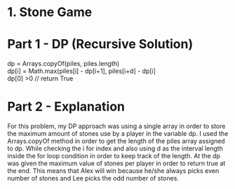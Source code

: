 # 1. Stone Game

# Part 1 - DP (Recursive Solution)
dp = Arrays.copyOf(piles, piles.length) <br>
dp[i] = Math.max(piles[i] - dp[i+1], piles[i+d] - dp[i] <br>
dp[0] >0 // return True

# Part 2 - Explanation
For this problem, my DP approach was using a single array in order to store the maximum amount of stones use by a player in the
variable dp. I used the Arrays.copyOf method in order to get the length of the piles array assigned to dp. While checking the 
i for index and also using d as the interval length inside the for loop condition in order to keep track of the length. At the 
dp was given the maximum value of stones per player in order to return true at the end. This means that Alex will win because 
he/she always picks even number of stones and Lee picks the odd number of stones.

